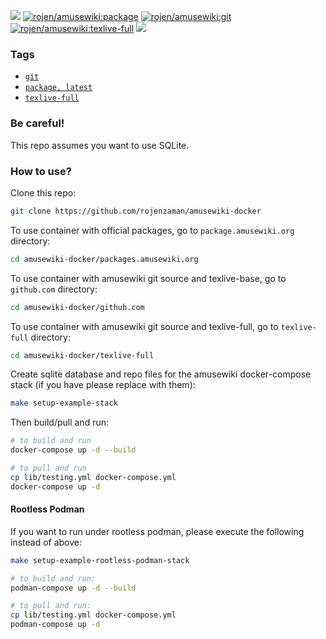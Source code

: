 [![](https://img.shields.io/docker/image-size/rojen/amusewiki/latest)](https://hub.docker.com/r/rojen/amusewiki) [![rojen/amusewiki:package](https://github.com/rojenzaman/amusewiki-docker/actions/workflows/package.yml/badge.svg)](https://github.com/rojenzaman/amusewiki-docker/actions/workflows/package.yml) [![rojen/amusewiki:git](https://github.com/rojenzaman/amusewiki-docker/actions/workflows/git.yml/badge.svg)](https://github.com/rojenzaman/amusewiki-docker/actions/workflows/git.yml) [![rojen/amusewiki:texlive-full](https://github.com/rojenzaman/amusewiki-docker/actions/workflows/texlive-full.yml/badge.svg)](https://github.com/rojenzaman/amusewiki-docker/actions/workflows/texlive-full.yml) [![](https://img.shields.io/docker/pulls/rojen/amusewiki)](https://hub.docker.com/r/rojen/amusewiki)

<!--
https://badgen.net/docker/layers/rojen/amusewiki/latest/amd64?icon=docker&label=layers
-->

### Tags

 - [`git`](https://github.com/rojenzaman/amusewiki-docker/blob/master/github.com/Dockerfile)
 - [`package, latest`](https://github.com/rojenzaman/amusewiki-docker/blob/master/packages.amusewiki.org/Dockerfile)
 - [`texlive-full`](https://github.com/rojenzaman/amusewiki-docker/blob/master/texlive-full/Dockerfile)

### Be careful!

This repo assumes you want to use SQLite.

### How to use?

Clone this repo:

```bash
git clone https://github.com/rojenzaman/amusewiki-docker
```

To use container with official packages, go to `package.amusewiki.org` directory:

```bash
cd amusewiki-docker/packages.amusewiki.org
```

To use container with amusewiki git source and texlive-base, go to `github.com` directory:

```bash
cd amusewiki-docker/github.com
```

To use container with amusewiki git source and texlive-full, go to `texlive-full` directory:

```bash
cd amusewiki-docker/texlive-full
```

Create sqlite database and repo files for the amusewiki docker-compose stack (if you have please replace with them):

```bash
make setup-example-stack
```

Then build/pull and run:

```bash
# to build and run
docker-compose up -d --build

# to pull and run
cp lib/testing.yml docker-compose.yml
docker-compose up -d
```

#### Rootless Podman

If you want to run under rootless podman, please execute the following instead of above:

```bash
make setup-example-rootless-podman-stack
```

```bash
# to build and run:
podman-compose up -d --build

# to pull and run:
cp lib/testing.yml docker-compose.yml
podman-compose up -d
```
